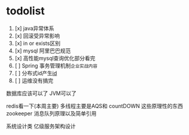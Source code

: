 # todolist

1. [x] java异常体系
2. [x] 回滚受异常影响
3. [x] in or exists区别
4. [x] mysql 阿里巴巴规范
5. [x] 高性能mysql查询优化部分看完
6. [ ] Spring 事务管理机制`企业实战内容`
7. [ ] 分布式id产生[id](https://zhuanlan.zhihu.com/p/107939861)
8. [ ] 运维没有搞完


数据库应该可以了
JVM可以了

redis看一下(本周主要)
多线程主要是AQS和 countDOWN 这些原理性的东西
zookeeper
消息队列原理以及简单引用

系统设计类
亿级服务架构设计

